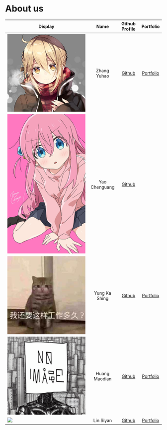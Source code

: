 # About us

Display |    Name     | Github Profile | Portfolio 
--------|:-----------:|:--------------:|:---------:
![saber](assets/images/saber.jpg) | Zhang Yuhao  | [Github](https://github.com/yzhanglp) | [Portfolio](https://yzhanglp.com)
![bocchi](assets/images/bocchi.jpg) | Yao Chenguang|[Github](https://github.com/classskipper351)|
![andy123qq4](assets/images/andy123qq4.jpg) | Yung Ka Shing | [Github](https://github.com/andy123qq4) | [Portfolio](../docs/team/andy123qq4.md)
![](assets/images/IMG_1918.PNG) | Huang Maodian | [Github](https://github.com/Geinzit) | [Portfolio](../docs/team/heinzhuang.md)
![](https://via.placeholder.com/100.png?text=Photo) | Lin Siyan | [Github](https://github.com/Celineyaa) | [Portfolio](docs/team/johndoe.md)


